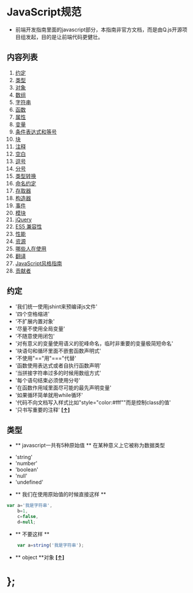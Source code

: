 # JavaScript规范 
- 前端开发指南里面的javascript部分，本指南非官方文档，而是由Q.js开源项目组发起，目的是让前端代码更健壮。
## <a name='TOC'>内容列表</a>

1. [约定](#promise)
1. [类型](#types)
1. [对象](#objects)
1. [数组](#arrays)
1. [字符串](#strings)
1. [函数](#functions)
1. [属性](#properties)
1. [变量](#variables)
1. [条件表达式和等号](#conditionals)
1. [块](#blocks)
1. [注释](#comments)
1. [空白](#whitespace)
1. [逗号](#commas)
1. [分号](#semicolons)
1. [类型转换](#type-coercion)
1. [命名约定](#naming-conventions)
1. [存取器](#accessors)
1. [构造器](#constructors)
1. [事件](#events)
1. [模块](#modules)
1. [jQuery](#jquery)
1. [ES5 兼容性](#es5)
1. [性能](#performance)
1. [资源](#resources)
1. [哪些人在使用](#in-the-wild)
1. [翻译](#translation)
1. [JavaScript风格指南](#guide-guide)
1. [贡献者](#contributors)
## <a name='promise'>约定</a>
+ '我们统一使用jshint来预编译js文件'
+ '四个空格缩进'
+ '不扩展内置对象'
+ '尽量不使用全局变量'
+ '不随意使用闭包'
+ '对有意义的变量使用语义的驼峰命名，临时非重要的变量极简短命名'
+ '块语句和循环里面不嵌套函数声明式'
+ '不使用"=="用"==="代替'
+ '函数使用表达式或者自执行函数声明'
+ '当拼接字符串过多的时候用数组方式'
+ '每个语句结束必须使用分号'
+ '在函数作用域里面尽可能的最先声明变量'
+ '如果循环简单就用while循环'
+ '代码不向文档写入样式比如"style="color:#fff""而是控制class的值'
+ '只书写重要的注释'
**[[↑]](#TOC)**
## <a name='types'>类型</a>
- ** javascript一共有5种原始值 ** 在某种意义上它被称为数据类型
+ 'string'
+ 'number'
+ 'boolean'
+ 'null'
+ 'undefined'
- ** 我们在使用原始值的时候直接这样 **
```javascript
var a='我是字符串',
	b=1,
	c=false,
	d=null;
```
- ** 不要这样 **
```javascript
	var a=string('我是字符串');
```
- ** object **对象
**[[↑]](#TOC)**
# };
